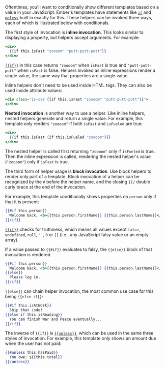 Oftentimes, you'll want to conditionally show different templates based on a
value in your JavaScript. Ember's templates have statements like
[`if`](https://www.emberjs.com/api/ember/release/classes/Ember.Templates.helpers/methods/if?anchor=if)
and [`unless`](https://www.emberjs.com/api/ember/release/classes/Ember.Templates.helpers/methods/if?anchor=unless)
built in exactly for this. These helpers can be invoked three ways, each of
which is illustrated below with conditionals.

The first style of invocation is **inline invocation**. This looks similar to
displaying a property, but helpers accept arguments. For example:

```handlebars
<div>
  {{if this.isFast "zoooom" "putt-putt-putt"}}
</div>
```

[`{{if}}`](https://www.emberjs.com/api/ember/release/classes/Ember.Templates.helpers/methods/if?anchor=if)
in this case returns `"zoooom"` when `isFast` is true and `"putt-putt-putt"`
when `isFast` is false. Helpers invoked as inline expressions render a single
value, the same way that properties are a single value.

Inline helpers don't need to be used inside HTML tags. They can also be used
inside attribute values:

```handlebars
<div class="is-car {{if this.isFast "zoooom" "putt-putt-putt"}}">
</div>
```

**Nested invocation** is another way to use a helper. Like inline helpers,
nested helpers generate and return a single value. For example, this template
only renders `"zoooom"` if both `isFast` and `isFueled` are true:

```handlebars
<div>
  {{if this.isFast (if this.isFueled "zoooom")}}
</div>
```

The nested helper is called first returning `"zoooom"` only if `isFueled` is
true. Then the inline expression is called, rendering the nested helper's
value (`"zoooom"`) only if `isFast` is true.

The third form of helper usage is **block invocation**. Use block helpers
to render only part of a template. Block invocation of a helper can be
recognized by the `#` before the helper name, and the closing `{{/` double
curly brace at the end of the invocation.

For example, this template conditionally shows
properties on `person` only if that it is present:

```handlebars
{{#if this.person}}
  Welcome back, <b>{{this.person.firstName}} {{this.person.lastName}}</b>!
{{/if}}
```

[`{{if}}`](https://www.emberjs.com/api/ember/release/classes/Ember.Templates.helpers/methods/if?anchor=if)
checks for truthiness, which means all values except `false`, `undefined`,
`null`, `''`, `0` or `[]` (i.e., any JavaScript falsy value or an empty array).

If a value passed to `{{#if}}` evaluates to falsy, the `{{else}}` block of that
invocation is rendered:

```handlebars
{{#if this.person}}
  Welcome back, <b>{{this.person.firstName}} {{this.person.lastName}}</b>!
{{else}}
  Please log in.
{{/if}}
```

`{{else}}` can chain helper invocation, the most common use case for this being
`{{else if}}`:

```handlebars
{{#if this.isAtWork}}
  Ship that code!
{{else if this.isReading}}
  You can finish War and Peace eventually...
{{/if}}
```

The inverse of `{{if}}` is
[`{{unless}}`](https://api.emberjs.com/ember/3.11/classes/Ember.Templates.helpers/methods/if?anchor=unless),
which can be used in the same three styles of invocation. For example, this
template only shows an amount due when the user has not paid:

```handlebars
{{#unless this.hasPaid}}
  You owe: ${{this.total}}
{{/unless}}
```
